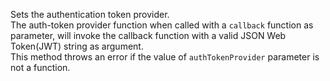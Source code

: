 Sets the authentication token provider.<br />The auth-token provider function when called with a `callback` function as parameter, will invoke the callback function with a valid JSON Web Token(JWT) string as argument.<br />This method throws an error if the value of `authTokenProvider` parameter is not a function.